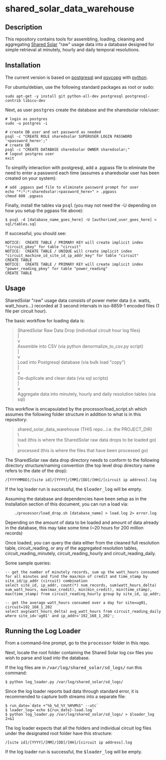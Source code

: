 shared_solar_data_warehouse
===========================

Description
-----------

This repository contains tools for assembling, loading, cleaning and aggregating <a href="http://sharedsolar.org/" target="_blank">Shared Solar</a> "raw" usage data into a database designed for simple retrieval at minutely, hourly and daily temporal resolutions.


Installation
------------

The current version is based on <a href="http://www.postgresql.org/" target="_blank">postgresql</a> and <a href="http://initd.org/psycopg/" target="_blank">psycopg</a> with <a href="http://python.org/" target="_blank">python</a>.

For ubuntu/debian, use the following standard packages as root or sudo:

```
sudo apt-get -y install git python-all-dev postgresql postgresql-contrib libicu-dev
```

Next, as user <tt>postgres</tt> create the database and the sharedsolar role/user:

```
# login as postgres
sudo -u postgres -i

# create DB user and set password as needed
psql -c "CREATE ROLE sharedsolar SUPERUSER LOGIN PASSWORD '<password_here>';"
# create DB
psql -c "CREATE DATABASE sharedsolar OWNER sharedsolar;"
# logout postgres user
exit
```

To simplify interaction with postgresql, add a .pgpass file to eliminate the need to enter a password each time (assumes a sharedsolar user has been created on your system):

```
# add .pgpass pwd file to eliminate password prompt for user
echo "*:*:*:sharedsolar:<password_here>" > .pgpass
chmod 600 .pgpass

```

Finally, install the tables via <tt>psql</tt> (you may not need the -U depending on how you setup the pgpass file above):

```
$ psql -d [database_name_goes_here] -U [authorized_user_goes_here] < sql/tables.sql
```

If successful, you should see:

```
NOTICE:  CREATE TABLE / PRIMARY KEY will create implicit index "circuit_pkey" for table "circuit"
NOTICE:  CREATE TABLE / UNIQUE will create implicit index "circuit_machine_id_site_id_ip_addr_key" for table "circuit"
CREATE TABLE
NOTICE:  CREATE TABLE / PRIMARY KEY will create implicit index "power_reading_pkey" for table "power_reading"
CREATE TABLE
```

Usage
-----

SharedSolar "raw" usage data consists of power meter data (i.e. watts, watt_hours...) recorded at 3 second intervals in iso-8859-1 encoded files (1 file per circuit hour).  

The basic workflow for loading data is:

> SharedSolar Raw Data Drop (individual circuit hour log files)  
> |  
> v  
> Assemble into CSV (via python denormalize_to_csv.py script)  
> |  
> v  
> Load into Postgresql database (via bulk load "copy")  
> |  
> v  
> De-duplicate and clean data (via sql scripts)  
> |  
> v  
> Aggregate data into minutely, hourly and daily resolution tables (via sql)  

This workflow is encapsulated by the processor/load_script.sh which assumes the following folder structure in addition to what is in this repository:

> shared_solar_data_warehouse (THIS repo...i.e. the PROJECT_DIR)  
> \  
>  load (this is where the SharedSolar raw data drops to be loaded go)  
> \  
>  processed (this is where the files that have been processed go)  

The SharedSolar raw data drop directory needs to conform to the following directory structure/naming convention (the top level drop directory name refers to the date of the drop):

```
/[YYYYMMDD]/[site id]/[YYYY]/[MM]/[DD]/[HH]/[circuit ip address].log
```

If the log loader run is successful, the <tt>$loader_log</tt> will be empty.

Assuming the database and dependencies have been setup as in the Installation section of this document, you can run a load via:

```
    ./processor/load_drop.sh [database_name] > load.log 2> error.log
```

Depending on the amount of data to be loaded and amount of data already in the database, this may take some time (~20 hours for 200 million records)

Once loaded, you can query the data either from the cleaned full resolution table, circuit_reading, or any of the aggregated resolution tables, circuit_reading_minutely, circuit_reading_hourly and circuit_reading_daily.

Some sample queries:

```
-- get the number of minutely records, sum up the watt_hours consumed for all minutes and find the max/min of credit and time_stamp by site_id/ip_addr (circuit) combination
select site_id, ip_addr, count(*) num_records, sum(watt_hours_delta) sum_watt_hours, max(max_credit), min(min_credit), min(time_stamp), max(time_stamp) from circuit_reading_hourly group by site_id, ip_addr;

-- get the average watt_hours consumed over a day for site=ug01, circuit=192_168_1_202 
select avg(watt_hours_delta) avg_watt_hours from circuit_reading_daily where site_id='ug01' and ip_addr='192_168_1_202';
```

Running the Log Loader
----------------------

From a command-line prompt, go to the <tt>processor</tt> folder in this repo.

Next, locate the root folder containing the Shared Solar log csv files you wish to parse and load into the database.

If the log files are in <tt>/var/log/shared_solar/sd_logs/</tt> run this command:

```
$ python log_loader.py /var/log/shared_solar/sd_logs/
```

Since the log loader reports bad data through standard error, it is recommended to capture both streams into a separate file:

```
$ run_date=`date +"%b_%d_%Y_%H%M%S" --utc`
$ loader_log=`echo ${run_date}-load.log`
$ python log_loader.py /var/log/shared_solar/sd_logs/ > $loader_log 2>&1
```

The log loader expects that all the folders and individual circuit log files under the designated root folder have this structure:

```
/[site id]/[YYYY]/[MM]/[DD]/[HH]/[circuit ip address].log
```

If the log loader run is successful, the <tt>$loader_log</tt> will be empty.

